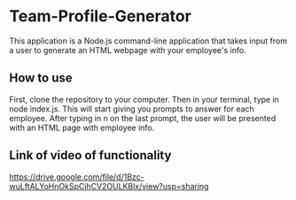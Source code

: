 # Team-Profile-Generator
 This application is a Node.js command-line application that takes input from a user to generate an HTML webpage with your employee's info.

 ## How to use
 First, clone the repository to your computer. Then in your terminal, type in node index.js. This will start giving you prompts to answer for each employee. After typing in n on the last prompt, the user will be presented with an HTML page with employee info.

## Link of video of functionality
https://drive.google.com/file/d/1Bzc-wuLftALYoHnOkSpCjhCV2OULKBlx/view?usp=sharing